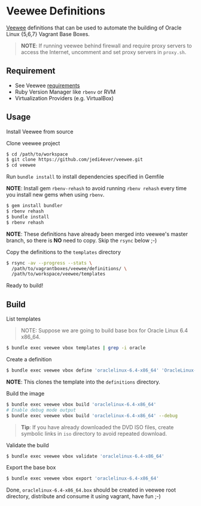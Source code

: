# Veewee Definitions

[Veewee](https://github.com/jedi4ever/veewee) definitions that can be used to automate the building of Oracle Linux {5,6,7} Vagrant Base Boxes.

> **NOTE**: If running veewee behind firewall and require proxy servers to access the Internet, uncomment and set proxy servers in `proxy.sh`.

## Requirement

* See Veewee [requirements](https://github.com/jedi4ever/veewee/blob/master/doc/requirements.md)
* Ruby Version Manager like `rbenv` or RVM
* Virtualization Providers (e.g. VirtualBox)

## Usage

Install Veewee from source

Clone veewee project

```bash
$ cd /path/to/workspace
$ git clone https://github.com/jedi4ever/veewee.git
$ cd veewee
```
Run `bundle install` to install dependencies specified in Gemfile

**NOTE**: Install gem `rbenv-rehash` to avoid running `rbenv rehash` every time you install new gems when using `rbenv`.

```bash
$ gem install bundler
$ rbenv rehash
$ bundle install
$ rbenv rehash
```

**NOTE**: These definitions have already been merged into veewee's master branch, so there is **NO** need to copy. Skip the `rsync` below ;-)

Copy the definitions to the `templates` directory

```bash
$ rsync -av --progress --stats \
  /path/to/vagrantboxes/veewee/definitions/ \
  /path/to/workspace/veewee/templates
```

Ready to build!

## Build

List templates

> NOTE: Suppose we are going to build base box for Oracle Linux 6.4 x86_64.

```bash
$ bundle exec veewee vbox templates | grep -i oracle
```

Create a definition

```bash
$ bundle exec veewee vbox define 'oraclelinux-6.4-x86_64' 'OracleLinux-6.4-x86_64-DVD'
```

**NOTE**: This clones the template into the `definitions` directory.

Build the image

```bash
$ bundle exec veewee vbox build 'oraclelinux-6.4-x86_64'
# Enable debug mode output
$ bundle exec veewee vbox build 'oraclelinux-6.4-x86_64' --debug
```

> **Tip**: If you have already downloaded the DVD ISO files, create symbolic links in `iso` directory to avoid repeated download.

Validate the build

```bash
$ bundle exec veewee vbox validate 'oraclelinux-6.4-x86_64'
```

Export the base box

```bash
$ bundle exec veewee vbox export 'oraclelinux-6.4-x86_64'
```

Done, `oraclelinux-6.4-x86_64.box` should be created in veewee root directory, distribute and consume it using vagrant, have fun ;-)

